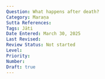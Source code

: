 ```yaml
---
Question: What happens after death?
Category: Maraṇa
Sutta References:
Tags: Jāti
Date Entered: March 30, 2025
Last Revised:
Review Status: Not started
Level: 
Priority: 
Number: 
Draft: true
---
```

